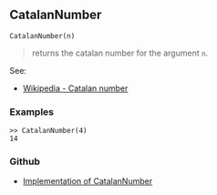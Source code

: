 ## CatalanNumber

```
CatalanNumber(n)
```

> returns the catalan number for the argument `n`.
 
See:  
* [Wikipedia - Catalan number](http://en.wikipedia.org/wiki/Catalan_number)

### Examples

```
>> CatalanNumber(4)
14
```

### Github

* [Implementation of CatalanNumber](https://github.com/axkr/symja_android_library/blob/master/symja_android_library/matheclipse-core/src/main/java/org/matheclipse/core/builtin/NumberTheory.java#L552) 
